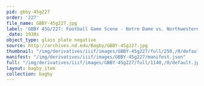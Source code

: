 ```yaml
---
pid: gbby-45g227
order: '227'
file_name: GBBY-45g227.jpg
label: 'GBBY 45G/227: Football Game Scene - Notre Dame vs. Northwestern - c1930s'
_date: 1930s
object_type: glass plate negative
source: http://archives.nd.edu/Bagby/GBBY-45g227.jpg
thumbnail: "/img/derivatives/iiif/images/GBBY-45g227/full/250,/0/default.jpg"
manifest: "/img/derivatives/iiif/images/GBBY-45g227/manifest.json"
full: "/img/derivatives/iiif/images/GBBY-45g227/full/1140,/0/default.jpg"
layout: bagby_item
collection: bagby
---
```

